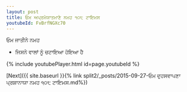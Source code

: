 ```yaml
---
layout: post
title: ਓਮ ਅਪ੍ਰਮੇਯਾਤਮਾਣੇ ਨਮਹ ੧੦੮ ਟਾਇਮਸ
youtubeId: FvBrfNGXc70
---
```

 
 
 ਓਮ ਜਾਤੀਨੇ ਨਮਹ  
 
 -  ਜਿਸਨੇ ਵਾਲਾਂ ਨੂੰ ਚਟਾਇਆ ਹੋਇਆ ਹੈ 
 
  
 
  
 
 
 
 
 
 


{% include youtubePlayer.html id=page.youtubeId %}
 
[Next]({{ site.baseurl }}{% link  split2/_posts/2015-09-27-ਓਮ ਦੁਹਸਵਾਪਣਾ ਪ੍ਰਸ਼ਾਨਾਯਾ ਨਮਹ ੧੦੮ ਟਾਇਮਸ.md%})
 
